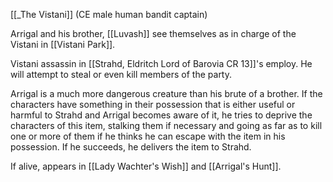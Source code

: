 [[_The Vistani]]
(CE male human bandit captain)

Arrigal and his brother, [[Luvash]] see themselves as  in charge of the Vistani in [[Vistani Park]].

Vistani assassin in [[Strahd, Eldritch Lord of Barovia CR 13]]'s employ. He will attempt to steal or even kill members of the party.

Arrigal is a much more dangerous creature than his brute of a brother. If the characters have something in their possession that is either useful or harmful to Strahd and Arrigal becomes aware of it, he tries to deprive the characters of this item, stalking them if necessary and going as far as to kill one or more of them if he thinks he can escape with the item in his possession. If he succeeds, he delivers the item to Strahd.

If alive, appears in [[Lady Wachter's Wish]] and [[Arrigal's Hunt]].